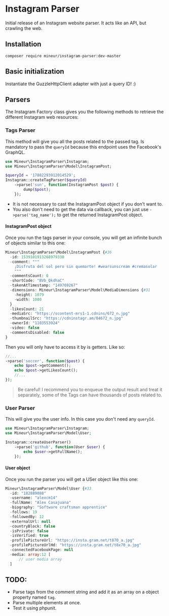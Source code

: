Instagram Parser
=================
Initial release of an Instagram website parser. It acts like an API, but 
crawling the web.

## Installation
```shell
composer require mineur/instagram-parser:dev-master
```

## Basic initialization
Instantiate the GuzzleHttpClient adapter with just a query ID! :)


## Parsers
The Instagram Factory class gives you the following methods to retrieve the 
different Instagram web resources:

### Tags Parser
This method will give you all the posts related to the passed tag.
Is mandatory to pass the `queryId` because this endpoint uses the Facebook's 
GraphQL.
```php
use Mineur\InstagramParser\Instagram;
use Mineur\InstagramParser\Model\InstagramPost;

$queryId = '17882293912014529';
Instagram::createTagParser($queryId)
    ->parse('sun', function(InstagramPost $post) {
        dump($post);
    });
```
- It is not necessary to cast the InstagramPost object if you don't want to.
- You also don't need to get the data via callback, you can just use 
`->parse('tag_name');` to get the returned InstagramPost object.

#### InstagramPost object
Once you run the tags parser in your console, you will get an infinite bunch of
objects similar to this one:
```php
Mineur\InstagramParser\Model\InstagramPost {#36
  -id: 1539101913268979330
  -comment: """
    ¡Disfruta del sol pero sin quemarte! #wearsunscream #cremasolar
    """
  -commentsCount: 0
  -shortCode: "BVb_QkdhaC"
  -takenAtTimestamp: "149769267"
  -dimensions: Mineur\InstagramParser\Model\MediaDimensions {#31
    -height: 1079
    -width: 1080
  }
  -likesCount: 21
  -mediaSrc: "https://scontent-mrs1-1.cdnins/672_n.jpg"
  -thumbnailSrc: "https://cdninstagr.am/84672_n.jpg"
  -ownerId: "1103553924"
  -video: false
  -commentsDisabled: false
}
```
Then you will only have to access it by is getters. Like so:
```php
//...
->parse('soccer', function($post) {
    echo $post->getComment();
    echo $post->getLikesCount();
    //...
});
```
> Be careful! I recommend you to enqueue the output result and treat it 
> separately, some of the Tags can have thousands of posts related to.

### User Parser
This will give you the user info. In this case you don't need any `queryId`.
```php
use Mineur\InstagramParser\Instagram;
use Mineur\InstagramParser\Model\User;

Instagram::createUserParser()
    ->parse('github', function(User $user) {
        echo $user->getFullName();
    });
```

#### User object
Once you run the parser you will get a USer object like this one:
```php
Mineur\InstagramParser\Model\User {#33
  -id: "182889088"
  -username: "alexcm14"
  -fullName: "Alex Casajuana"
  -biography: "Software craftsman apprentice"
  -follows: 19
  -followedBy: 12
  -externalUrl: null
  -countryBlock: false
  -isPrivate: false
  -isVerified: true
  -profilePictureUrl: "https://insta.gram.net/t870_a.jpg"
  -profilePictureUrlHd: "https://insta.gram.net/t8x70_a.jpg"
  -connectedFacebookPage: null
  -media: array:12 [
      // user media array
  ]
```

## TODO:
- Parse tags from the comment string and add it as an array on a object 
property named `tag`.
- Parse multiple elements at once.
- Test it using phpunit.